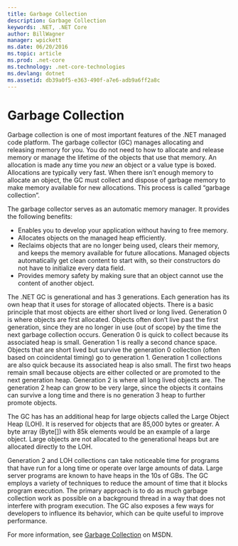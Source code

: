 ```yaml
---
title: Garbage Collection
description: Garbage Collection
keywords: .NET, .NET Core
author: BillWagner
manager: wpickett
ms.date: 06/20/2016
ms.topic: article
ms.prod: .net-core
ms.technology: .net-core-technologies
ms.devlang: dotnet
ms.assetid: db39a0f5-e363-490f-a7e6-adb9a6ff2a8c
---
```


# Garbage Collection

Garbage collection is one of most important features of the .NET managed code platform. The garbage collector (GC) manages allocating and releasing memory for you. You do not need to how to allocate and release memory or manage the lifetime of the objects that use that memory. An allocation is made any time you _new_ an object or a value type is boxed. Allocations are typically very fast. When there isn’t enough memory to allocate an object, the GC must collect and dispose of garbage memory to make memory available for new allocations. This process is called “garbage collection”.

The garbage collector serves as an automatic memory manager. It provides the following benefits:

*   Enables you to develop your application without having to free memory.
*   Allocates objects on the managed heap efficiently.
*   Reclaims objects that are no longer being used, clears their memory, and keeps the memory available for future allocations. Managed objects automatically get clean content to start with, so their constructors do not have to initialize every data field.
*   Provides memory safety by making sure that an object cannot use the content of another object.

The .NET GC is generational and has 3 generations. Each generation has its own heap that it uses for storage of allocated objects. There is a basic principle that most objects are either short lived or long lived. Generation 0 is where objects are first allocated. Objects often don’t live past the first generation, since they are no longer in use (out of scope) by the time the next garbage collection occurs. Generation 0 is quick to collect because its associated heap is small. Generation 1 is really a second chance space. Objects that are short lived but survive the generation 0 collection (often based on coincidental timing) go to generation 1\. Generation 1 collections are also quick because its associated heap is also small. The first two heaps remain small because objects are either collected or are promoted to the next generation heap. Generation 2 is where all long lived objects are. The generation 2 heap can grow to be very large, since the objects it contains can survive a long time and there is no generation 3 heap to further promote objects.

The GC has has an additional heap for large objects called the Large Object Heap (LOH). It is reserved for objects that are 85,000 bytes or greater. A byte array (Byte[]) with 85k elements would be an example of a large object. Large objects are not allocated to the generational heaps but are allocated directly to the LOH.

Generation 2 and LOH collections can take noticeable time for programs that have run for a long time or operate over large amounts of data. Large server programs are known to have heaps in the 10s of GBs. The GC employs a variety of techniques to reduce the amount of time that it blocks program execution. The primary approach is to do as much garbage collection work as possible on a background thread in a way that does not interfere with program execution. The GC also exposes a few ways for developers to influence its behavior, which can be quite useful to improve performance.

For more information, see [Garbage Collection](http://msdn.microsoft.com/library/0xy59wtx.aspx) on MSDN.
